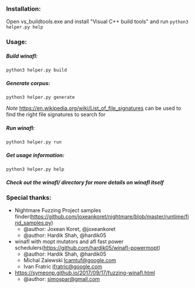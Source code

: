 ### Installation:

Open vs_buildtools.exe and install "Visual C++ build tools" and run ```python3 helper.py help```

### Usage:

##### Build winafl:
```
python3 helper.py build
```
##### Generate corpus:
```
python3 helper.py generate
```
*Note* https://en.wikipedia.org/wiki/List_of_file_signatures can be used to find the right file signatures to search for

##### Run winafl:
```
python3 helper.py run
```

##### Get usage information:
```
python3 helper.py help
```

##### Check out the winafl/ directory for more details on winafl itself


### Special thanks:

* Nightmare Fuzzing Project samples finder(https://github.com/joxeankoret/nightmare/blob/master/runtime/find_samples.py)
    * @author: Joxean Koret, @joxeankoret
    * @author: Hardik Shah, @hardik05
* winafl with mopt mutators and afl fast power schedulers(https://github.com/hardik05/winafl-powermopt)
    * @author: Hardik Shah, @hardik05
    * Michal Zalewski <lcamtuf@google.com>
    * Ivan Fratric <ifratric@google.com>
* https://symeonp.github.io/2017/09/17/fuzzing-winafl.html
    * @author: simospar@gmail.com
